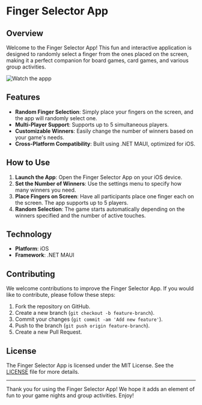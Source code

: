 # Finger Selector App

## Overview
Welcome to the Finger Selector App! This fun and interactive application is designed to randomly select a finger from the ones placed on the screen, making it a perfect companion for board games, card games, and various group activities.

![Watch the appp](https://raw.githubusercontent.com/Alexeiguch/TouchGame/main/demo.gif)

## Features
- **Random Finger Selection**: Simply place your fingers on the screen, and the app will randomly select one.
- **Multi-Player Support**: Supports up to 5 simultaneous players.
- **Customizable Winners**: Easily change the number of winners based on your game's needs.
- **Cross-Platform Compatibility**: Built using .NET MAUI, optimized for iOS.

## How to Use
1. **Launch the App**: Open the Finger Selector App on your iOS device.
2. **Set the Number of Winners**: Use the settings menu to specify how many winners you need.
3. **Place Fingers on Screen**: Have all participants place one finger each on the screen. The app supports up to 5 players.
4. **Random Selection**: The game starts automatically depending on the winners specified and the number of active touches.

## Technology
- **Platform**: iOS
- **Framework**: .NET MAUI

## Contributing
We welcome contributions to improve the Finger Selector App. If you would like to contribute, please follow these steps:
1. Fork the repository on GitHub.
2. Create a new branch (`git checkout -b feature-branch`).
3. Commit your changes (`git commit -am 'Add new feature'`).
4. Push to the branch (`git push origin feature-branch`).
5. Create a new Pull Request.

## License
The Finger Selector App is licensed under the MIT License. See the [LICENSE](LICENSE) file for more details.

---

Thank you for using the Finger Selector App! We hope it adds an element of fun to your game nights and group activities. Enjoy!
